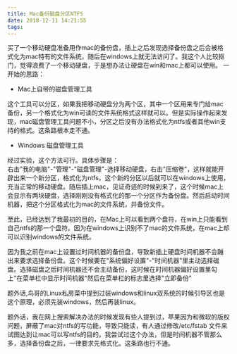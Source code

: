 ```yaml
---
title: Mac备份磁盘分区NTFS
date: 2018-12-11 14:21:55
tags:
---
```


买了一个移动硬盘准备用作mac的备份盘，插上之后发现选择备份盘之后会被格式化为mac特有的文件系统，随后在windows上就无法访问了。我这个人比较抠门，觉得浪费了一个移动硬盘，于是想办法让硬盘在win和mac上都可以使用。
一开始的思路：

 * Mac上自带的磁盘管理工具

 这个工具可以分区，如果我把移动硬盘分为两个区，其中一个区用来专门给mac备份，另一个格式化为win可读的文件系统格式这样就可以。但是实际操作起来发现，mac磁盘管理工具问题不小，分区之后没有办法格式化为ntfs或者其他win支持的格式。这条路根本走不通。
 
 * Windows 磁盘管理工具
 
 经过实验，这个方法可行。具体步骤是：  
 右击"我的电脑"-"管理"-"磁盘管理"-选择移动硬盘，右击"压缩卷"，这样就能开辟出来一个新分区，格式化为ntfs，这个新的分区以后就可以在windows上使用，充当正常的移动硬盘。随后插上mac，见证奇迹的时候到来了，这个时候mac上会显示有两块硬盘，选择刚刚没有格式化的那一个分区作为备份盘。然后启动时间机器，把这个分区格式化为mac的文件系统，并备份文件。  
 
 至此，已经达到了我最初的目的，在Mac上可以看到两个盘符，在win上只能看到自己ntfs的那一个盘符。因为在windows上识别不了mac的文件系统，在mac上却可以识别windows的文件系统。
 
 因为我之前在mac上设置过时间机器的备份盘，导致新插上硬盘时间机器不会蹦出来要求选择备份盘。这个时候要在"系统偏好设置"-"时间机器"里主动选择磁盘。选择磁盘之后时间机器还不会主动备份，这时候在时间机器偏好设置里勾上"在菜单栏中显示时间机器"然后在菜单栏的标志里选择"立即备份"
 
 
 题外话,鸟哥的Linux私房菜中提到过装windows和linux双系统的时候引导区也是这个原理，必须先装windows，然后再装linux。
 
 题外话，我在网上搜索解决办法的时候发现有些人提到过，苹果因为和微软的版权问题，屏蔽了mac对ntfs的写功能，导致只能读，有人通过修改/etc/fstab 文件来试图达到让mac可以写ntfs的目的。我尝试过这个办法，但是时间机器不管那么多，选择备份盘之后，一律要求先格式化。这条路也行不通。
